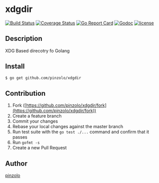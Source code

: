 # xdgdir
[![Build Status](https://travis-ci.org/pinzolo/xdgdir.png)](http://travis-ci.org/pinzolo/xdgdir)
[![Coverage Status](https://coveralls.io/repos/github/pinzolo/xdgdir/badge.svg?branch=master)](https://coveralls.io/github/pinzolo/xdgdir?branch=master)
[![Go Report Card](https://goreportcard.com/badge/github.com/pinzolo/xdgdir)](https://goreportcard.com/report/github.com/pinzolo/xdgdir)
[![Godoc](http://img.shields.io/badge/godoc-reference-blue.svg)](https://godoc.org/github.com/pinzolo/xdgdir)
[![license](http://img.shields.io/badge/license-MIT-blue.svg)](https://raw.githubusercontent.com/pinzolo/xdgdir/master/LICENSE)

## Description

XDG Based direcotry fo Golang

## Install

```bash
$ go get github.com/pinzolo/xdgdir
```

## Contribution

1. Fork ([https://github.com/pinzolo/xdgdir/fork](https://github.com/pinzolo/xdgdir/fork))
1. Create a feature branch
1. Commit your changes
1. Rebase your local changes against the master branch
1. Run test suite with the `go test ./...` command and confirm that it passes
1. Run `gofmt -s`
1. Create a new Pull Request

## Author

[pinzolo](https://github.com/pinzolo)
